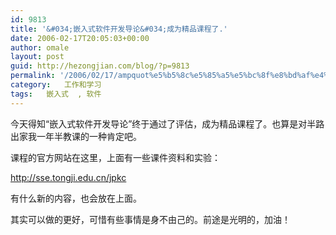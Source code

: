 ```yaml
---
id: 9813
title: '&#034;嵌入式软件开发导论&#034;成为精品课程了.'
date: 2006-02-17T20:05:03+00:00
author: omale
layout: post
guid: http://hezongjian.com/blog/?p=9813
permalink: '/2006/02/17/ampquot%e5%b5%8c%e5%85%a5%e5%bc%8f%e8%bd%af%e4%bb%b6%e5%bc%80%e5%8f%91%e5%af%bc%e8%ae%baampquot%e6%88%90%e4%b8%ba%e7%b2%be%e5%93%81%e8%af%be%e7%a8%8b%e4%ba%86-2/'
category:   工作和学习  
tags:   嵌入式  , 软件
---
```

今天得知&ldquo;嵌入式软件开发导论&rdquo;终于通过了评估，成为精品课程了。也算是对半路出家我一年半教课的一种肯定吧。

课程的官方网站在这里，上面有一些课件资料和实验：

http://sse.tongji.edu.cn/jpkc

有什么新的内容，也会放在上面。

其实可以做的更好，可惜有些事情是身不由己的。前途是光明的，加油</a>！